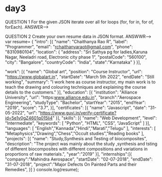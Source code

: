 # day3
QUESTION 1 For the given JSON iterate over all for loops (for, for in, for of, forEach).
ANSWER-->

QUESTION 2  Create your own resume data in JSON format.
ANSWWR-->
var resume= {
  "intro": [{
    "name": "Chaithanya Rao R",
    "label": "Programmer",
    "email": "rchaithanyaraot@gmail.com",
    "phone": "8310980104",
    "location": {
      "address": "Sri Sathya pg for ladies,Karuna Nagar, Neeladri road, Electronic city phase 1",
      "postalCode": "560100",
      "city": "Bangalore",
      "countryCode": "India",
      "state":"Karnataka"
      }
    }],

  "work": [{
    "name": "Global art",
    "position": "Course Instructor",
    "url": "https://www.globalart.in",
    "startDate": "March 5th 2022",
    "endDate": "Still working",
    "summary": "I work here as course instructor, my main work is to teach the drawing and colouring techniques and explaining the course details to the customers."
  }],
  "education": [{
    "institution": "Alliance University",
    "url": "https:www.alliance.edu.in",
    "branch":"Aerospace Engineering",
    "studyType": "Bachelor",
    "startYear": "2015",
    "endYear": "2019",
    "score": "3.7",
  }],
  "certificates": [{
    "name": "Javascript",
    "date": "31-05-2022",
    "url": "https://www.guvi.in/verify-certificate?id=5e1v0gZ4601q015li4"
  }],
  "skills": [{
    "name": "Web Development",
    "level": "Intermediate",
    "keywords": [
    "Python",
      "HTML",
      "CSS",
      "JavaScript"
    ]
  }],
  "languages": [
    "English","Kannada","Hindi","Marati","Telugu"
   ],
  "interests": [
    "Metaphysics","Drawing","Chess","Occult studies","Reading books"
   ], 
  "projects": [{
    "name": "Study,Synthesis and Testing of biocomposites",
    "description": "The project was mainly about the study ,synthesis and tsting of different biocomposites with different compositions and variations in proportions of raw materials.",
    "year":"2019"
    }],
    "internships":[{
    "company":"Mahindra Aerospace",
    "startDate": "02-07-2018",
    "endDate": "31-07-2018",
    "project":"Major Defects On Painted Parts and their Remedies",
    }]
}
console.log(resume);



